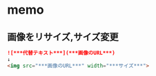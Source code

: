 # memo

## 画像をリサイズ,サイズ変更

```markdown
![***代替テキスト***](***画像のURL***)
↓
<img src="***画像のURL***" width="***サイズ***">
```
